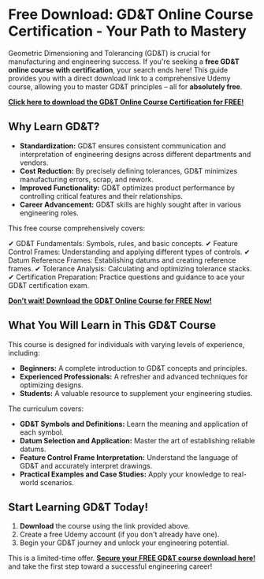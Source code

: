# Free Download: GD&T Online Course Certification - Your Path to Mastery

Geometric Dimensioning and Tolerancing (GD&T) is crucial for manufacturing and engineering success. If you're seeking a **free GD&T online course with certification**, your search ends here! This guide provides you with a direct download link to a comprehensive Udemy course, allowing you to master GD&T principles – all for **absolutely free**.

[**Click here to download the GD&T Online Course Certification for FREE!**](https://udemywork.com/gd-t-online-course-certification-free)

## Why Learn GD&T?

*   **Standardization:** GD&T ensures consistent communication and interpretation of engineering designs across different departments and vendors.
*   **Cost Reduction:** By precisely defining tolerances, GD&T minimizes manufacturing errors, scrap, and rework.
*   **Improved Functionality:** GD&T optimizes product performance by controlling critical features and their relationships.
*   **Career Advancement:** GD&T skills are highly sought after in various engineering roles.

This free course comprehensively covers:

✔ GD&T Fundamentals: Symbols, rules, and basic concepts.
✔ Feature Control Frames: Understanding and applying different types of controls.
✔ Datum Reference Frames: Establishing datums and creating reference frames.
✔ Tolerance Analysis: Calculating and optimizing tolerance stacks.
✔ Certification Preparation: Practice questions and guidance to ace your GD&T certification exam.

[**Don't wait! Download the GD&T Online Course for FREE Now!**](https://udemywork.com/gd-t-online-course-certification-free)

## What You Will Learn in This GD&T Course

This course is designed for individuals with varying levels of experience, including:

*   **Beginners:** A complete introduction to GD&T concepts and principles.
*   **Experienced Professionals:** A refresher and advanced techniques for optimizing designs.
*   **Students:** A valuable resource to supplement your engineering studies.

The curriculum covers:

*   **GD&T Symbols and Definitions:** Learn the meaning and application of each symbol.
*   **Datum Selection and Application:** Master the art of establishing reliable datums.
*   **Feature Control Frame Interpretation:** Understand the language of GD&T and accurately interpret drawings.
*   **Practical Examples and Case Studies:** Apply your knowledge to real-world scenarios.

## Start Learning GD&T Today!

1.  **Download** the course using the link provided above.
2.  Create a free Udemy account (if you don't already have one).
3.  Begin your GD&T journey and unlock your engineering potential.

This is a limited-time offer. **[Secure your FREE GD&T course download here!](https://udemywork.com/gd-t-online-course-certification-free)** and take the first step toward a successful engineering career!
